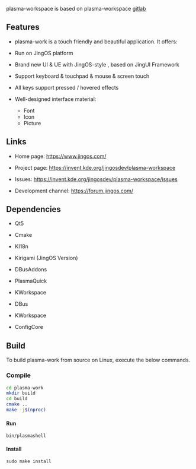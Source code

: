 plasma-workspace is based on plasma-workspace [gitlab](https://invent.kde.org/plasma/plasma-workspace) 

## Features

* plasma-work is a touch friendly and beautiful application. It offers:

* Run on JingOS platform

* Brand new UI & UE with JingOS-style , based on JingUI Framework

* Support keyboard & touchpad & mouse & screen touch

* All keys support pressed / hovered effects

* Well-designed interface material:

  * Font
  * Icon
  * Picture

## Links

* Home page: https://www.jingos.com/

* Project page: https://invent.kde.org/jingosdev/plasma-workspace

* Issues: https://invent.kde.org/jingosdev/plasma-workspace/issues

* Development channel: https://forum.jingos.com/


## Dependencies

* Qt5 

* Cmake

* KI18n

* Kirigami (JingOS Version)

* DBusAddons

* PlasmaQuick

* KWorkspace

* DBus

* KWorkspace

* ConfigCore



## Build

To build plasma-work from source on Linux, execute the below commands.



### Compile

```sh
cd plasma-work
mkdir build
cd build
cmake ..
make -j$(nproc)
```


#### Run

```
bin/plasmashell
```
 

#### Install

```
sudo make install
```